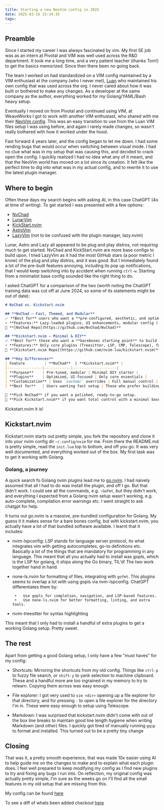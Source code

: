 ```yaml
---
title: Starting a new NeoVim config in 2025
date: 2025-03-16 15:34:35
tags:
---
```



## Preamble 

Since I started my career I was always fascinated by vim. My first SE job was
as an intern at Pivotal and VIM was well used across the R&D department. It
took me a long time, and a very patient teacher (thanks Tom!) to get the basics
memorized. Since then there been no going back.

The team I worked on had standardized on a VIM config maintained by a VIM
enthusiast at the company (who I never met),
[Luan](https://github.com/luan/vimfiles) who maintained his own config that was
used across the org. I never cared about how it was built or bothered to make
any changes. As a developer at the same company as the author, everything
worked for my Golang/YAML/Bash heavy setup.

Eventually I moved on from Pivotal and continued using VIM, at WeaveWorks I got
to work with another VIM enthusiast, who shared with me their [NeoVim
config](https://github.com/warehouse-13/a-new-hope). This was an easy
transition to use from the Luan VIM files setup I was using before, and again I
rarely made changes, so wasn't really bothered with how it worked under the
hood.

Fast forward 4 years later, and the config began to let me down. I had some
rending bugs that would occur when switching between visual mode. I had no clue
what was in my setup that was causing this, and decided to crack open the
config. I quickly realized I had no idea what any of it meant, and that the
NeoVim world has moved on a lot since its creation. It felt like the perfect
time to dig into what was in my actual config, and to rewrite it to use the
latest plugin manager.

## Where to begin

Often these days my search begins with asking AI, in this case ChatGPT (4o at
time of writing). To get started I was presented with a few options:

- [NvChad](https://github.com/NvChad/NvChad)
- [LunarVim](https://github.com/LunarVim/LunarVim)
- [KickStart.nvim](https://github.com/nvim-lua/kickstart.nvim)
- [AstroVim](https://github.com/AstroNvim/AstroNvim)
- [LazyVim](https://github.com/LazyVim/LazyVim) (not to be confused with the
plugin manager, lazy.nvim)


Lunar, Astro and Lazy all appeared to be plug and play distros, not requiring
much to get started. NvChad and KickStart.nvim are more base configs to build
upon. I tried LazyVim as it had the most GitHub stars (a poor metric I know) of
the plug and play distros, and it was good. But I immediately found a lot of
the pre-built features annoying, including its pop up notifications, that I
would keep switching into by accident when running `ctrl-w`. Starting from a
minimalist base config sounded like the right thing to do.

I asked ChatGPT for a comparison of the two (worth noting the ChatGPT training
data was cut off at June 2024, so some of its statements might be out of date):

```markdown
# NvChad vs. Kickstart.nvim

## **NvChad – Fast, Themed, and Modular**
✅ **Best for** users who want a **pre-configured, aesthetic, and optimized Neovim setup**.  
⚡ **Features:** Lazy-loaded plugins, UI enhancements, modular config (`custom/`).  
🔗 **[NvChad Repo](https://github.com/NvChad/NvChad)**  

## **Kickstart.nvim – Minimal & DIY**
✅ **Best for** those who want a **barebones starting point** to build their own Neovim setup.  
⚡ **Features:** Only core plugins (Treesitter, LSP, CMP, Telescope), fully customizable.  
🔗 **[Kickstart.nvim Repo](https://github.com/nvim-lua/kickstart.nvim)**  

## **Key Differences**
| Feature         | **NvChad**  | **Kickstart.nvim** |
|----------------|------------|--------------------|
| **Purpose**    | Pre-tuned, modular | Minimal DIY starter |
| **Plugins**    | Optimized, UI-focused | Only core essentials |
| **Customization** | Uses `custom/` overrides | Full manual control |
| **Best for**   | Users wanting fast setup | Those who prefer building from scratch |

🚀 **Pick NvChad** if you want a polished, ready-to-go setup.  
🔧 **Pick Kickstart.nvim** if you want total control with a minimal base.
```

Kickstart.nvim it is!


## Kickstart.nvim

Kickstart.nvim starts out pretty simple, you fork the repository and clone it
into your nvim config dir `~/.config/nvim` for me. From there the README.md is
pretty simple, read the `init.lua` top to bottom, and off you go. It was very
well documented, and everything worked out of the box. My first task was to get
it working with Golang.

### Golang, a journey

A quick search fo Golang nvim plugins lead me to
[go.nvim](https://github.com/ray-x/go.nvim). I had naively assumed that all I
had to do was install the plugin, and off I go. But that didn't work. I could
see all the commands, e.g. `:GoFmt`, but they didn't work, and everything I
expected from a Golang nvim setup wasn't working, e.g. auto-complete,
compilation error warnings etc. I went straight to ask chatgpt for help.

It turns out go.nvim is a massive, pre-bundled configuration for Golang. My
guess it it makes sense for a bare bones config, but with kickstart.nvim, you
actually have a lot of that bundled software available. I learnt that it
includes:

- nvim-lspconfig: LSP stands for language server protocol, its what integrates
vim with getting autocompletes, go-to definitions etc. Basically a lot of the
things that are mandatory for programming in any language. This meant that all
you actually had to install was gopls, which is the LSP for golang, it ships
along the Go binary, TIL'd! The two work together hand in hand.

- none-ls.nvim for formatting of files, integrating with `gofmt`. This plugins
seems to overlap a lot with using gopls via nvm-lspconfig. ChatGPT
differentiates them by:

   ```
    •	Use gopls for completion, navigation, and LSP-based features.
    •	Use none-ls.nvim for better formatting, linting, and extra tools.

   ```

- nvim-treesitter for syntax highlighting

This meant that I only had to install a handful of extra plugins to get a working Golang setup. Pretty sweet.

## The rest

Apart from getting a good Golang setup, I only have a few "must haves" for my config:

- Shortcuts: Mirroring the shortcuts from my old config. Things like `ctrl-p` to
fuzzy file search, or `shift-y` to yank selection to machine clipboard. These
and a handful more are too ingrained in my memory to try to relearn. Copying
them across was easy enough

- File explorer: I got very used to `vim <dir>` opening up a
file explorer for that directory, and for pressing `-` to
open a file explorer for the directory I'm in. These were
easy enough to setup using Telescope.

- Markdown: I was surprised that kickstart.nvim didn't come with out of the box
line breaks to maintain good line length hygiene when  writing Markdown (and
other) files. I quickly got tired of manually running `gqip` to format and
installed. This turned out to be a pretty tiny change

## Closing

That was it, a pretty smooth experience, that was made 10x easier using AI to
help guide me on the changes to make and to explain what each plugin does. I
feel well prepared to keep modifying my config as I find new plugins to try and
fixing any bugs I run into. On reflection, my original config was actually
pretty simple, I'm sure as the weeks go on I'll find all the small features in
my old setup that are missing from this.

My config can be found [here](https://github.com/aclevername/kickstart.nvim)

To see a diff of whats been added checkout [here](https://github.com/nvim-lua/kickstart.nvim/compare/master...aclevername:kickstart.nvim:master)
